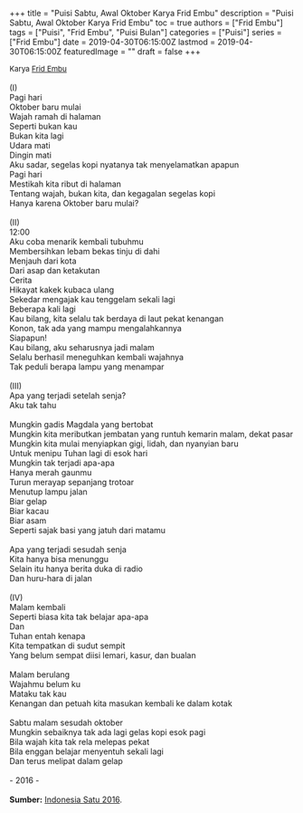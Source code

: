 +++
title = "Puisi Sabtu, Awal Oktober Karya Frid Embu"
description = "Puisi Sabtu, Awal Oktober Karya Frid Embu"
toc = true
authors = ["Frid Embu"]
tags = ["Puisi", "Frid Embu", "Puisi Bulan"]
categories = ["Puisi"]
series = ["Frid Embu"]
date = 2019-04-30T06:15:00Z
lastmod = 2019-04-30T06:15:00Z
featuredImage = ""
draft = false
+++

<div style="text-align: justify;">
<div style="font-size: small;">Karya <a href="/authors/frid-embu/" target="_blank">Frid Embu</a></div><br />
(I)<br />Pagi hari<br />Oktober baru mulai<br />Wajah ramah di halaman<br />Seperti bukan kau<br />Bukan kita lagi<br />Udara mati<br />Dingin mati<br />Aku sadar, segelas kopi nyatanya tak menyelamatkan apapun<br />Pagi hari<br />Mestikah kita ribut di halaman<br />Tentang wajah, bukan kita, dan kegagalan segelas kopi<br />Hanya karena Oktober baru mulai?<br /><br />(II)<br />12:00<br />Aku coba menarik kembali tubuhmu<br />Membersihkan lebam bekas tinju di dahi<br />Menjauh dari kota<br />Dari asap dan ketakutan<br />Cerita<br />Hikayat kakek kubaca ulang<br />Sekedar mengajak kau tenggelam sekali lagi<br />Beberapa kali lagi<br />Kau bilang, kita selalu tak berdaya di laut pekat kenangan<br />Konon, tak ada yang mampu mengalahkannya<br />Siapapun!<br />Kau bilang, aku seharusnya jadi malam<br />Selalu berhasil meneguhkan kembali wajahnya<br />Tak peduli berapa lampu yang menampar<br /><br />(III)<br />Apa yang terjadi setelah senja?<br />Aku tak tahu<br /><br />Mungkin gadis Magdala yang bertobat<br />Mungkin kita meributkan jembatan yang runtuh kemarin malam, dekat pasar<br />Mungkin kita mulai menyiapkan gigi, lidah, dan nyanyian baru<br />Untuk menipu Tuhan lagi di esok hari<br />Mungkin tak terjadi apa-apa<br />Hanya merah gaunmu<br />Turun merayap sepanjang trotoar<br />Menutup lampu jalan<br />Biar gelap<br />Biar kacau<br />Biar asam<br />Seperti sajak basi yang jatuh dari matamu<br /><br />Apa yang terjadi sesudah senja<br />Kita hanya bisa menunggu<br />Selain itu hanya berita duka di radio<br />Dan huru-hara di jalan<br /><br />(IV)<br />Malam kembali<br />Seperti biasa kita tak belajar apa-apa<br />Dan<br />Tuhan entah kenapa<br />Kita tempatkan di sudut sempit<br />Yang belum sempat diisi lemari, kasur, dan bualan<br /><br />Malam berulang<br />Wajahmu belum ku<br />Mataku tak kau<br />Kenangan dan petuah kita masukan kembali ke dalam kotak<br /><br />Sabtu malam sesudah oktober<br />Mungkin sebaiknya tak ada lagi gelas kopi esok pagi<br />Bila wajah kita tak rela melepas pekat<br />Bila enggan belajar menyentuh sekali lagi<br />Dan terus melipat dalam gelap<br /><br />- 2016 -</i> </div></div></div><br /><div style="text-align: justify;"><b>Sumber:</b> <a href="http://indonesiasatu.co/detail/sabtu--awal-oktober--puisi-" target="_blank">Indonesia Satu 2016</a>.</div>
